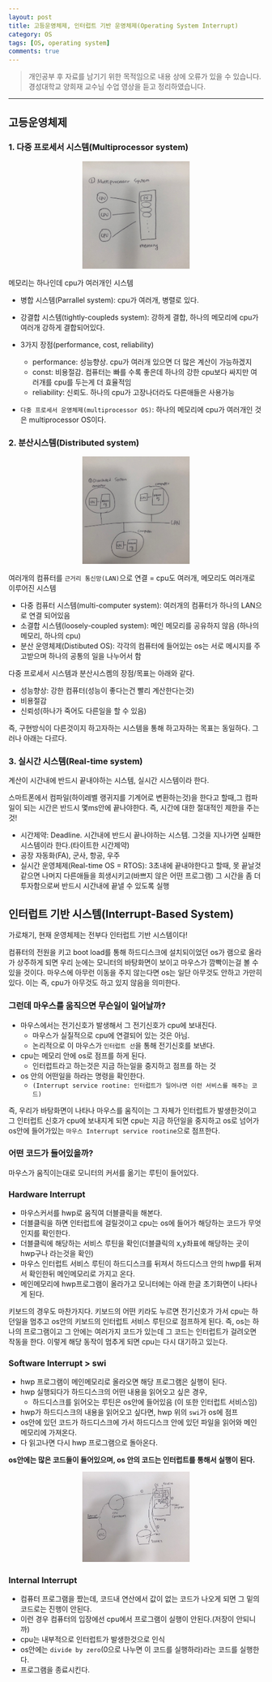 ```yaml
---
layout: post
title: 고등운영체제, 인터럽트 기반 운영체제(Operating System Interrupt)
category: OS
tags: [OS, operating system]
comments: true
---
```


> 개인공부 후 자료를 남기기 위한 목적임으로 내용 상에 오류가 있을 수 있습니다.    
경성대학교 양희재 교수님 수업 영상을 듣고 정리하였습니다.     

<hr>

## 고등운영체제

### 1. 다중 프로세서 시스템(Multiprocessor system)

<center>
<figure>
<img src="/assets/post-img/OS/8.jpeg" alt="" width="50%">
</figure>
</center>

메모리는 하나인데 cpu가 여러개인 시스템

- 병합 시스템(Parrallel system): cpu가 여러개, 병렬로 있다.
- 강결합 시스템(tightly-coupleds system): 강하게 결합, 하나의 메모리에 cpu가 여러개 강하게 결합되어있다.
- 3가지 장점(performance, cost, reliability)
  - performance: 성능향상. cpu가 여러개 있으면 더 많은 계산이 가능하겠지
  - const: 비용절감. 컴퓨터는 빠를 수록 좋은데 하나의 강한 cpu보다 싸지만 여러개를 cpu를 두는게 더 효율적임
  - reliability: 신뢰도. 하나의 cpu가 고장나더라도 다른애들은 사용가능

- `다중 프로세서 운영체제(multiprocessor OS)`: 하나의 메모리에 cpu가 여러개인 것은 multiprocessor OS이다.


### 2. 분산시스템(Distributed system)

<center>
<figure>
<img src="/assets/post-img/OS/9.jpeg" alt="" width="50%">
</figure>
</center>

여러개의 컴퓨터를 `근거리 통신망(LAN)`으로 연결 = cpu도 여러개, 메모리도 여러개로 이루어진 시스템

- 다중 컴퓨터 시스템(multi-computer system): 여러개의 컴퓨터가 하나의 LAN으로 연결 되어있음
- 소결합 시스템(loosely-coupled system): 메인 메모리를 공유하지 않음 (하나의 메모리, 하나의 cpu)
- 분산 운영체제(Distibuted OS): 각각의 컴퓨터에 들어있는 os는 서로 메시지를 주고받으며 하나의 공통의 일을 나누어서 함


다중 프로세서 시스템과 분산시스켐의 장점/목표는 아래와 같다.

- 성능향상: 강한 컴퓨터(성능이 좋다는건 빨리 계산한다는것)
- 비용절감
- 신뢰성(하나가 죽어도 다른일을 할 수 있음)

즉, 구현방식이 다른것이지 하고자하는 시스템을 통해 하고자하는 목표는 동일하다. 그러나 아래는 다르다.


### 3. 실시간 시스템(Real-time system)

계산이 시간내에 반드시 끝내야하는 시스템, 실시간 시스템이라 한다.

스마트폰에서 컴파일(하이레벨 랭귀지를 기계어로 변환하는것)을 한다고 할때,그 컴파일이 되는 시간은 반드시 몇ms안에 끝나야한다. 즉, 시간에 대한 절대적인 제한을 주는것!

- 시간제약: Deadline. 시간내에 반드시 끝나야하는 시스템. 그것을 지나가면 실패한 시스템이라 한다.(타이트한 시간제약)
- 공장 자동화(FA), 군사, 항공, 우주
- 실시간 운영체제(Real-time OS = RTOS): 3초내에 끝내야한다고 할때, 못 끝날것같으면 나머지 다른애들을 희생시키고(바쁘지 않은 어떤 프로그램) 그 시간을 좀 더 투자함으로써 반드시 시간내에 끝낼 수 있도록 실행


## 인터럽트 기반 시스템(Interrupt-Based System)

가로채기, 현재 운영체제는 전부다 인터럽트 기반 시스템이다!

컴퓨터의 전원을 키고 boot load를 통해 하드디스크에 설치되이었던 os가 램으로 올라가 상주하게 되면 우리 눈에는 모니터의 바탕화면이 보이고 마우스가 깜빡이는걸 볼 수 있을 것이다. 마우스에 아무런 이동을 주지 않는다면 os는 일단 아무것도 안하고 가만히 있다. 이는 즉, cpu가 아무것도 하고 있지 않음을 의미한다.

### 그런데 마우스를 움직으면 무슨일이 일어날까?

- 마우스에서는 전기신호가 발생해서 그 전기신호가 cpu에 보내진다.
  - 마우스가 실질적으로 cpu에 연결되어 있는 것은 아님.
  - 논리적으로 이 마우스가 `인터럽트 선`을 통해 전기신호를 보낸다.
- cpu는 메모리 안에 os로 점프를 하게 된다.
  - 인터럽트라고 하는것은 지금 하는일을 중지하고 점프를 하는 것
- os 안의 어떤일을 하라는 명령을 확인한다.
  - `(Interrupt service rootine: 인터럽트가 일어나면 이런 서비스를 해주는 코드)`


즉, 우리가 바탕화면이 나타나 마우스를 움직이는 그 자체가 인터럽트가 발생한것이고 그 인터럽트 신호가 cpu에 보내지게 되면 cpu는 지금 하던일을 중지하고 os로 넘어가 os안에 들어가있는 `마우스 Interrupt service rootine`으로 점프한다.

### 어떤 코드가 들어있을까?

마우스가 움직이는대로 모니터의 커서를 옮기는 루틴이 들어있다.


### Hardware Interrupt

- 마우스커서를 hwp로 움직여 더블클릭을 해본다.
- 더블클릭을 하면 인터럽트에 걸릴것이고 cpu는 os에 들어가 해당하는 코드가 무엇인지를 확인한다.
- 더블클릭에 해당하는 서비스 루틴을 확인(더블클릭의 x,y좌표에 해당하는 곳이 hwp구나 라는것을 확인)
- 마우스 인터럽트 서비스 루틴이 하드디스크를 뒤져서 하드디스크 안의 hwp를 뒤져서 확인한뒤 메인메모리로 가지고 온다.
- 메인메모리에 hwp프로그램이 올라가고 모니터에는 아래 한글 초기화면이 나타나게 된다.

키보드의 경우도 마찬가지다. 키보드의 어떤 키라도 누르면 전기신호가 가서 cpu는 하던일을 멈추고 os안의 키보드의 인터럽트 서비스 루틴으로 점프하게 된다. 즉, os는 하나의 프로그램이고 그 안에는 여러가지 코드가 있는데 그 코드는 인터럽트가 걸려오면 작동을 한다. 이렇게 해당 동작이 멈추게 되면 cpu는 다시 대기하고 있는다.


### Software Interrupt > swi

- hwp 프로그램이 메인메모리로 올라오면 해당 프로그램은 실행이 된다.
- hwp 실행되다가 하드디스크의 어떤 내용을 읽어오고 싶은 경우,
  - 하드디스크를 읽어오는 루틴은 os안에 들어있음 (이 또한 인터럽트 서비스임)
- hwp가 하드디스크의 내용을 읽어오고 싶다면, hwp 위의 `swi`가 os에 점프
- os안에 있던 코드가 하드디스크에 가서 하드디스크 안에 있던 파일을 읽어와 메인 메모리에 가져온다.
- 다 읽고나면 다시 hwp 프로그램으로 돌아온다.


**os안에는 많은 코드들이 들어있으며, os 안의 코드는 인터럽트를 통해서 실행이 된다.**


<center>
<figure>
<img src="/assets/post-img/OS/10.jpeg" alt="" width="50%">
</figure>
</center>

### Internal Interrupt

- 컴퓨터 프로그램을 짰는데, 코드내 연산에서 값이 없는 코드가 나오게 되면 그 밑의 코드로는 진행이 안된다.
- 이런 경우 컴퓨터의 입장에선 cpu에서 프로그램이 실행이 안된다.(저장이 안되니까)
- cpu는 내부적으로 인터럽트가 발생한것으로 인식
- os안에는 `divide by zero`(0으로 나누면 이 코드를 실행하라)라는 코드를 실행한다.
- 프로그램을 종료시킨다.
